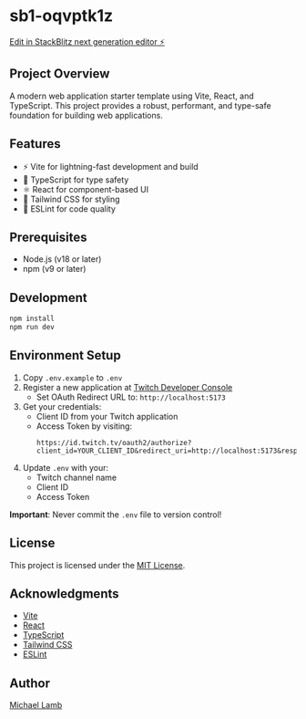# sb1-oqvptk1z

[Edit in StackBlitz next generation editor ⚡️](https://stackblitz.com/~/github.com/michaellambgelo/sb1-oqvptk1z)

## Project Overview
A modern web application starter template using Vite, React, and TypeScript. This project provides a robust, performant, and type-safe foundation for building web applications.

## Features
- ⚡ Vite for lightning-fast development and build
- 🔷 TypeScript for type safety
- ⚛️ React for component-based UI
- 🎨 Tailwind CSS for styling
- 🧰 ESLint for code quality

## Prerequisites
- Node.js (v18 or later)
- npm (v9 or later)

## Development

```bash
npm install
npm run dev
```

## Environment Setup

1. Copy `.env.example` to `.env`
2. Register a new application at [Twitch Developer Console](https://dev.twitch.tv/console)
   - Set OAuth Redirect URL to: `http://localhost:5173`
3. Get your credentials:
   - Client ID from your Twitch application
   - Access Token by visiting:
     ```
     https://id.twitch.tv/oauth2/authorize?client_id=YOUR_CLIENT_ID&redirect_uri=http://localhost:5173&response_type=token&scope=channel:read:subscriptions+moderator:read:followers+chat:read
     ```
4. Update `.env` with your:
   - Twitch channel name
   - Client ID
   - Access Token

**Important**: Never commit the `.env` file to version control!

## License
This project is licensed under the [MIT License](LICENSE).

## Acknowledgments
- [Vite](https://vitejs.dev/)
- [React](https://reactjs.org/)
- [TypeScript](https://www.typescriptlang.org/)
- [Tailwind CSS](https://tailwindcss.com/)
- [ESLint](https://eslint.org/)

## Author
[Michael Lamb](https://github.com/michaellambgelo)
